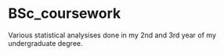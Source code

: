 # BSc_coursework
Various statistical analysises done in my 2nd and 3rd year of my undergraduate degree. 
